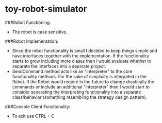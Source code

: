 # toy-robot-simulator

###Robot Functioning:
* The robot is case sensitive.

###Robot Implementation:
* Since the robot functionality is small I decided to keep things simple and have interfaces together with the implementation. If the functionality starts to grow including more clases then I would evaluate whether to separate the interfaces into a separate project.
* SendCommand method acts like an "interpreter" to the core functionality methods. For the sake of simplicity is integrated in the Robot. If the Robot would require in the future to change drastically the commands or include an additional "interpreter" then I would start to consider separating the interpreting functionality into a separate class/behavior (something resembling the strategy design pattern).

###Console Client Functionality:
* To exit use CTRL + C